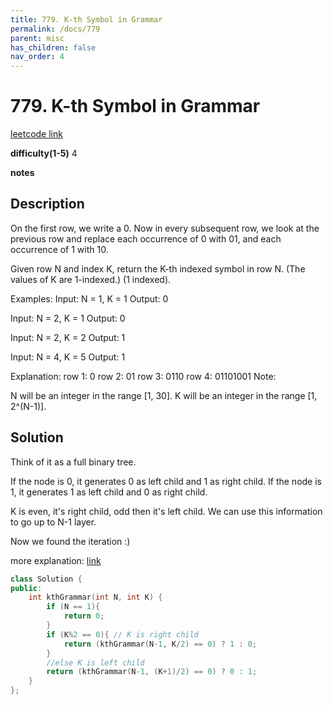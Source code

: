 ```yaml
---
title: 779. K-th Symbol in Grammar
permalink: /docs/779
parent: misc
has_children: false
nav_order: 4
---
```

# 779. K-th Symbol in Grammar

[leetcode link](https://leetcode.com/problems/k-th-symbol-in-grammar/)

**difficulty(1-5)** 
4

**notes**

## Description

On the first row, we write a 0. Now in every subsequent row, we look at the previous row and replace each occurrence of 0 with 01, and each occurrence of 1 with 10.

Given row N and index K, return the K-th indexed symbol in row N. (The values of K are 1-indexed.) (1 indexed).

Examples:
Input: N = 1, K = 1
Output: 0

Input: N = 2, K = 1
Output: 0

Input: N = 2, K = 2
Output: 1

Input: N = 4, K = 5
Output: 1

Explanation:
row 1: 0
row 2: 01
row 3: 0110
row 4: 01101001
Note:

N will be an integer in the range [1, 30].
K will be an integer in the range [1, 2^(N-1)].

## Solution

Think of it as a full binary tree. 

If the node is 0, it generates 0 as left child and 1 as right child. 
If the node is 1, it generates 1 as left child and 0 as right child.

K is even, it's right child, odd then it's left child. We can use this information to go up to N-1 layer. 

Now we found the iteration :) 

more explanation: [link](https://leetcode.com/problems/k-th-symbol-in-grammar/discuss/113697/My-3-lines-C%2B%2B-recursive-solution)

```c++
class Solution {
public:
    int kthGrammar(int N, int K) {
        if (N == 1){
            return 0;
        }
        if (K%2 == 0){ // K is right child
            return (kthGrammar(N-1, K/2) == 0) ? 1 : 0;            
        }
        //else K is left child
        return (kthGrammar(N-1, (K+1)/2) == 0) ? 0 : 1;        
    }
};
``` 

<!-- 
Default label
{: .label }

Blue label
{: .label .label-blue }

Stable
{: .label .label-green }

New release
{: .label .label-purple }

Coming soon
{: .label .label-yellow }

Deprecated
{: .label .label-red } -->
